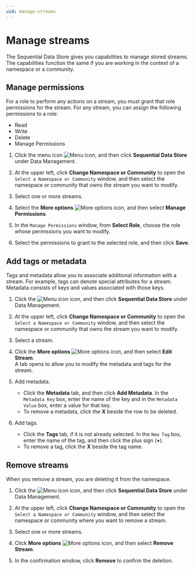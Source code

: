 ```yaml
---
uid: manage-streams
---
```

# Manage streams

The Sequential Data Store gives you capabilities to manage stored streams. The capabilities function the same if you are working in the context of a namespace or a community.

## Manage permissions

For a role to perform any actions on a stream, you must grant that role permissions for the stream. For any stream, you can assign the following permissions to a role:

- Read
- Write
- Delete
- Manage Permissions

1. Click the menu icon ![Menu icon](../images/menu-icon.png), and then click **Sequential Data Store** under Data Management.

1. At the upper left, click **Change Namespace or Community** to open the `Select a Namespace or Community` window, and then select the namespace or community that owns the stream you want to modify.

1. Select one or more streams.

1. Select the **More options** ![More options icon](../../images/more-options-wite-background.png), and then select **Manage Permissions**.

1. In the `Manage Permissions` window, from **Select Role**, choose the role whose permissions you want to modify.

1. Select the permissions to grant to the selected role, and then click **Save**.

## Add tags or metadata

Tags and metadata allow you to associate additional information with a stream. For example, tags can denote special attributes for a stream. Metadata consists of keys and values associated with those keys.

1. Click the ![Menu icon](../images/menu-icon.png) icon, and then click **Sequential Data Store** under Data Management.

1. At the upper left, click **Change Namespace or Community** to open the `Select a Namespace or Community` window, and then select the namespace or community that owns the stream you want to modify.

1. Select a stream.

1. Click the **More options** ![More options icon](../../images/more-options-wite-background.png), and then select **Edit Stream**.<br>A tab opens to allow you to modify the metadata and tags for the stream.

1. Add metadata.
   - Click the **Metadata** tab, and then click **Add Metadata**. In the `Metadata Key` box, enter the name of the key and in the `Metadata Value` box, enter a value for that key.
   - To remove a metadata, click the **X** beside the row to be deleted.
 
1. Add tags.
   - Click the **Tags** tab, if it is not already selected. In the `New Tag` box, enter the name of the tag, and then click the plus sign (**+**).
   - To remove a tag, click the **X** beside the tag name.

## Remove streams

When you remove a stream, you are deleting it from the namespace.

1. Click the ![Menu icon](../images/menu-icon.png) icon, and then click **Sequential Data Store** under Data Management.

1. At the upper left, click **Change Namespace or Community** to open the `Select a Namespace or Community` window, and then select the namespace or community where you want to remove a stream.

1. Select one or more streams.

1. Click **More options** ![More options icon](../../images/more-options-wite-background.png), and then select **Remove Stream**.

1. In the confirmation window, click **Remove** to confirm the deletion.

